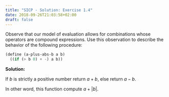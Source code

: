 ```yaml
---
title: "SICP - Solution: Exercise 1.4"
date: 2018-09-26T21:03:58+02:00
draft: false
---
```


Observe that our model of evaluation allows for combinations whose operators are compound expressions. Use this observation to describe the behavior of the following procedure:

```scheme
(define (a-plus-abs-b a b)
  ((if (> b 0) + -) a b))
```

**Solution:**

If $b$ is strictly a positive number return $a+b$, else return $a-b$.

In other word, this function compute ${a+\left|b\right|.}$
